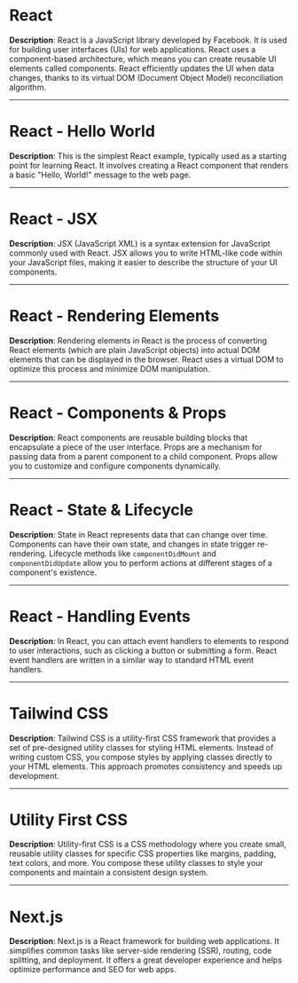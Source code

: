 

# React

**Description**:
React is a JavaScript library developed by Facebook. It is used for building user interfaces (UIs) for web applications. React uses a component-based architecture, which means you can create reusable UI elements called components. React efficiently updates the UI when data changes, thanks to its virtual DOM (Document Object Model) reconciliation algorithm.

---

# React - Hello World

**Description**:
This is the simplest React example, typically used as a starting point for learning React. It involves creating a React component that renders a basic "Hello, World!" message to the web page.

---

# React - JSX

**Description**:
JSX (JavaScript XML) is a syntax extension for JavaScript commonly used with React. JSX allows you to write HTML-like code within your JavaScript files, making it easier to describe the structure of your UI components.

---

# React - Rendering Elements

**Description**:
Rendering elements in React is the process of converting React elements (which are plain JavaScript objects) into actual DOM elements that can be displayed in the browser. React uses a virtual DOM to optimize this process and minimize DOM manipulation.

---

# React - Components & Props

**Description**:
React components are reusable building blocks that encapsulate a piece of the user interface. Props are a mechanism for passing data from a parent component to a child component. Props allow you to customize and configure components dynamically.

---

# React - State & Lifecycle

**Description**:
State in React represents data that can change over time. Components can have their own state, and changes in state trigger re-rendering. Lifecycle methods like `componentDidMount` and `componentDidUpdate` allow you to perform actions at different stages of a component's existence.

---

# React - Handling Events

**Description**:
In React, you can attach event handlers to elements to respond to user interactions, such as clicking a button or submitting a form. React event handlers are written in a similar way to standard HTML event handlers.

---

# Tailwind CSS

**Description**:
Tailwind CSS is a utility-first CSS framework that provides a set of pre-designed utility classes for styling HTML elements. Instead of writing custom CSS, you compose styles by applying classes directly to your HTML elements. This approach promotes consistency and speeds up development.

---

# Utility First CSS

**Description**:
Utility-first CSS is a CSS methodology where you create small, reusable utility classes for specific CSS properties like margins, padding, text colors, and more. You compose these utility classes to style your components and maintain a consistent design system.

---

# Next.js

**Description**:
Next.js is a React framework for building web applications. It simplifies common tasks like server-side rendering (SSR), routing, code splitting, and deployment. It offers a great developer experience and helps optimize performance and SEO for web apps.
